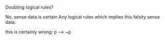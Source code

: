 
Doubting logical rules?

No, sense data is certain
Any logical rules which implies this falsity sense data.

this is certainly wrong:
p --> ~p



